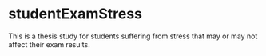 # studentExamStress
This is a thesis study for students suffering from stress that may or may not affect their exam results.
